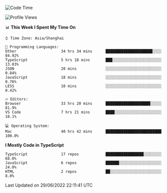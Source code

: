 <!--START_SECTION:waka-->
![Code Time](http://img.shields.io/badge/Code%20Time-2%2C045%20hrs%2027%20mins-blue)

![Profile Views](http://img.shields.io/badge/Profile%20Views-2-blue)

📊 **This Week I Spent My Time On** 

```text
⌚︎ Time Zone: Asia/Shanghai

💬 Programming Languages: 
Other                    34 hrs 34 mins      █████████████████████░░░░   84.92% 
TypeScript               5 hrs 18 mins       ███░░░░░░░░░░░░░░░░░░░░░░   13.03% 
JSON                     20 mins             ░░░░░░░░░░░░░░░░░░░░░░░░░   0.84% 
JavaScript               18 mins             ░░░░░░░░░░░░░░░░░░░░░░░░░   0.76% 
LESS                     10 mins             ░░░░░░░░░░░░░░░░░░░░░░░░░   0.42%

🔥 Editors: 
Browser                  33 hrs 20 mins      ████████████████████░░░░░   81.9% 
VS Code                  7 hrs 21 mins       ████░░░░░░░░░░░░░░░░░░░░░   18.1%

💻 Operating System: 
Mac                      40 hrs 42 mins      █████████████████████████   100.0%

```

**I Mostly Code in TypeScript** 

```text
TypeScript               17 repos            █████████████████░░░░░░░░   68.0% 
JavaScript               6 repos             ██████░░░░░░░░░░░░░░░░░░░   24.0% 
HTML                     2 repos             ██░░░░░░░░░░░░░░░░░░░░░░░   8.0%

```



 Last Updated on 29/06/2022 22:11:41 UTC
<!--END_SECTION:waka-->
